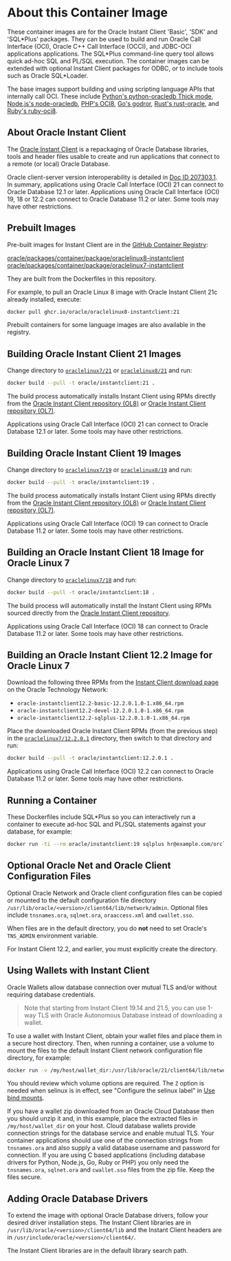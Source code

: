 # About this Container Image

These container images are for the Oracle Instant Client 'Basic', 'SDK' and
'SQL\*Plus' packages.  They can be used to build and run Oracle Call Interface
(OCI), Oracle C++ Call Interface (OCCI), and JDBC-OCI applications applications.
The SQL\*Plus command-line query tool allows quick ad-hoc SQL and PL/SQL
execution.  The container images can be extended with optional Instant Client
packages for ODBC, or to include tools such as Oracle SQL\*Loader.

The base images support building and using scripting language APIs that
internally call OCI.  These include [Python's python-oracledb Thick
mode](https://oracle.github.io/python-oracledb/), [Node.js's
node-oracledb](https://yum.oracle.com/oracle-linux-nodejs.html), [PHP's
OCI8](https://yum.oracle.com/oracle-linux-php.html), [Go's
godror](https://godror.github.io/godror/), [Rust's
rust-oracle](https://github.com/kubo/rust-oracle), and [Ruby's
ruby-oci8](https://www.rubydoc.info/github/kubo/ruby-oci8).

## About Oracle Instant Client

The [Oracle Instant
Client](https://www.oracle.com/database/technologies/instant-client.html) is a
repackaging of Oracle Database libraries, tools and header files usable to
create and run applications that connect to a remote (or local) Oracle Database.

Oracle client-server version interoperability is detailed in [Doc ID
207303.1](https://support.oracle.com/epmos/faces/DocumentDisplay?id=207303.1).
In summary, applications using Oracle Call Interface (OCI) 21 can connect to
Oracle Database 12.1 or later.  Applications using Oracle Call Interface (OCI)
19, 18 or 12.2 can connect to Oracle Database 11.2 or later.  Some tools may
have other restrictions.

## Prebuilt Images

Pre-built images for Instant Client are in the [GitHub Container
Registry](https://github.com/orgs/oracle/packages):

  [oracle/packages/container/package/oraclelinux8-instantclient](https://github.com/orgs/oracle/packages/container/package/oraclelinux8-instantclient)
  [oracle/packages/container/package/oraclelinux7-instantclient](https://github.com/orgs/oracle/packages/container/package/oraclelinux7-instantclient)

They are built from the Dockerfiles in this repository.

For example, to pull an Oracle Linux 8 image with Oracle Instant Client 21c
already installed, execute:

```bash
docker pull ghcr.io/oracle/oraclelinux8-instantclient:21
```

Prebuilt containers for some language images are also available in the
registry.

## Building Oracle Instant Client 21 Images

Change directory to [`oraclelinux7/21`](oraclelinux7/21) or
[`oraclelinux8/21`](oraclelinux8/21) and run:

```bash
docker build --pull -t oracle/instantclient:21 .
```

The build process automatically installs Instant Client using RPMs directly from
the [Oracle Instant Client repository
(OL8)](https://yum.oracle.com/repo/OracleLinux/OL8/oracle/instantclient21/x86_64/)
or [Oracle Instant Client repository
(OL7)](https://yum.oracle.com/repo/OracleLinux/OL7/oracle/instantclient21/x86_64/).

Applications using Oracle Call Interface (OCI) 21 can connect to Oracle Database
12.1 or later.  Some tools may have other restrictions.

## Building Oracle Instant Client 19 Images

Change directory to [`oraclelinux7/19`](oraclelinux7/19) or
[`oraclelinux8/19`](oraclelinux8/19) and run:

```bash
docker build --pull -t oracle/instantclient:19 .
```

The build process automatically installs Instant Client using RPMs directly from
the [Oracle Instant Client repository
(OL8)](https://yum.oracle.com/repo/OracleLinux/OL8/oracle/instantclient/x86_64/index.html)
or [Oracle Instant Client repository
(OL7)](https://yum.oracle.com/repo/OracleLinux/OL7/oracle/instantclient/x86_64/index.html).

Applications using Oracle Call Interface (OCI) 19 can connect to
Oracle Database 11.2 or later.  Some tools may have other
restrictions.

## Building an Oracle Instant Client 18 Image for Oracle Linux 7

Change directory to [`oraclelinux7/18`](oraclelinux7/18) and run:

```bash
docker build --pull -t oracle/instantclient:18 .
```

The build process will automatically install the Instant Client using RPMs
sourced directly from the [Oracle Instant Client
repository](https://yum.oracle.com/repo/OracleLinux/OL7/oracle/instantclient/x86_64/index.html).

Applications using Oracle Call Interface (OCI) 18 can connect to
Oracle Database 11.2 or later.  Some tools may have other
restrictions.

## Building an Oracle Instant Client 12.2 Image for Oracle Linux 7

Download the following three RPMs from the [Instant Client download
page](https://www.oracle.com/database/technologies/instant-client/linux-x86-64-downloads.html)
on the Oracle Technology Network:

- `oracle-instantclient12.2-basic-12.2.0.1.0-1.x86_64.rpm`
- `oracle-instantclient12.2-devel-12.2.0.1.0-1.x86_64.rpm`
- `oracle-instantclient12.2-sqlplus-12.2.0.1.0-1.x86_64.rpm`

Place the downloaded Oracle Instant Client RPMs (from the previous step) in the
[`oraclelinux7/12.2.0.1`](oraclelinux7/12.2.0.1) directory, then switch to that
directory and run:

```bash
docker build --pull -t oracle/instantclient:12.2.0.1 .
```

Applications using Oracle Call Interface (OCI) 12.2 can connect to
Oracle Database 11.2 or later.  Some tools may have other
restrictions.

## Running a Container

These Dockerfiles include SQL\*Plus so you can interactively run a container to
execute ad-hoc SQL and PL/SQL statements against your database, for example:

```bash
docker run -ti --rm oracle/instantclient:19 sqlplus hr@example.com/orclpdb1
```

## Optional Oracle Net and Oracle Client Configuration Files

Optional Oracle Network and Oracle client configuration files can be
copied or mounted to the default configuration file directory
`/usr/lib/oracle/<version>/client64/lib/network/admin`.  Optional
files include `tnsnames.ora`, `sqlnet.ora`, `oraaccess.xml` and
`cwallet.sso`.

When files are in the default directory, you do **not** need to set
Oracle's `TNS_ADMIN` environment variable.

For Instant Client 12.2, and earlier, you must explicitly create the
directory.

## Using Wallets with Instant Client

Oracle Wallets allow database connection over mutual TLS and/or without
requiring database credentials.

> Note that starting from Instant Client 19.14 and 21.5, you can use 1-way TLS
> with Oracle Autonomous Database instead of downloading a wallet.

To use a wallet with Instant Client, obtain your wallet files and place them in
a secure host directory.  Then, when running a container, use a volume to mount
the files to the default Instant Client network configuration file directory,
for example:

```bash
docker run -v /my/host/wallet_dir:/usr/lib/oracle/21/client64/lib/network/admin:Z,ro . . .
```

You should review which volume options are required.  The `Z` option is needed
when selinux is in effect, see "Configure the selinux label" in [Use bind
mounts](https://docs.docker.com/storage/bind-mounts/).

If you have a wallet zip downloaded from an Oracle Cloud Database then you
should unzip it and, in this example, place the extracted files in
`/my/host/wallet_dir` on your host.  Cloud database wallets provide connection
strings for the database service and enable mutual TLS.  Your container
applications should use one of the connection strings from `tnsnames.ora` and
also supply a valid database username and password for connection.  If you are
using C based applications (including database drivers for Python, Node.js, Go,
Ruby or PHP) you only need the `tnsnames.ora`, `sqlnet.ora` and `cwallet.sso`
files from the zip file.  Keep the files secure.

## Adding Oracle Database Drivers

To extend the image with optional Oracle Database drivers, follow your desired
driver installation steps.  The Instant Client libraries are in
`/usr/lib/oracle/<version>/client64/lib` and the Instant Client headers are in
`/usr/include/oracle/<version>/client64/`.

The Instant Client libraries are in the default library search path.
